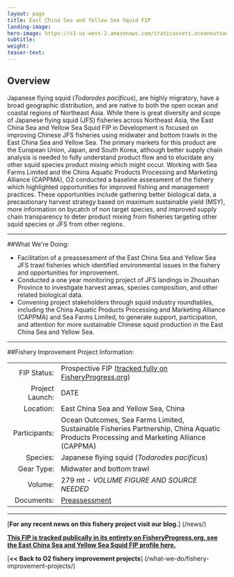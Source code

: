 ```yaml
---
layout: page 
title: East China Sea and Yellow Sea Squid FIP
landing-image:
hero-image: https://s3-us-west-2.amazonaws.com/staticassets.oceanoutcomes.org/hero+photos/placeholderhero.jpg
subtitle:
weight: 
teaser-text:
---
```

<h2>Overview</h2>

Japanese flying squid (*Todarodes pacificus*), are highly migratory, have a broad geographic distribution, and are native to both the open ocean and coastal regions of Northeast Asia. While there is great diversity and scope of Japanese flying squid (JFS) fisheries across Northeast Asia, the East China Sea and Yellow Sea Squid FIP in Development is focused on improving Chinese JFS fisheries using midwater and bottom trawls in the East China Sea and Yellow Sea. The primary markets for this product are the European Union, Japan, and South Korea, although better supply chain analysis is needed to fully understand product flow and to elucidate any other squid species product mixing which might occur. Working with Sea Farms Limited and the China Aquatic Products Processing and Marketing Alliance (CAPPMA), O2 conducted a baseline assessment of the fishery which highlighted opportunities for improved fishing and management practices. These opportunities include gathering better biological data, a precautionary harvest strategy based on maximum sustainable yield (MSY), more information on bycatch of non target species, and improved supply chain transparency to deter product mixing from fisheries targeting other squid species or JFS from other regions.

---

##What We're Doing:

* Facilitation of a preassessment of the East China Sea and Yellow Sea JFS trawl fisheries which identified environmental issues in the fishery and opportunities for improvement.
* Conducted a one year monitoring project of JFS landings in Zhoushan Province to investigate harvest areas, species composition, and other related biological data.
* Convening project stakeholders through squid industry roundtables, including the China Aquatic Products Processing and Marketing Alliance (CAPPMA) and Sea Farms Limited, to generate support, participation, and attention for more sustainable Chinese squid production in the East China Sea and Yellow Sea.

---

##Fishery Improvement Project Information:

|||
| ---: | --- |
| FIP Status: | Prospective FIP (<a href="">tracked fully on FisheryProgress.org</a>) |
| Project Launch: | DATE |
| Location: | East China Sea and Yellow Sea, China|
| Participants: | Ocean Outcomes, Sea Farms Limited, Sustainable Fisheries Partnership, China Aquatic Products Processing and Marketing Alliance (CAPPMA) |
| Species: | Japanese flying squid (*Todarodes pacificus*) |
| Gear Type: | Midwater and bottom trawl |
| Volume: | 279 mt - *VOLUME FIGURE AND SOURCE NEEDED* |
| Documents: | <a href="" target="_blank">Preassessment</a> |

---

[**For any recent news on this fishery project visit our blog.**] (/news/) 

<a href=" " target="_blank">**This FIP is tracked publically in its entirety on FisheryProgress.org, see the East China Sea and Yellow Sea Squid FIP profile here.**</a>

[**<< Back to O2 fishery improvement projects**] (/what-we-do/fishery-improvement-projects/)
